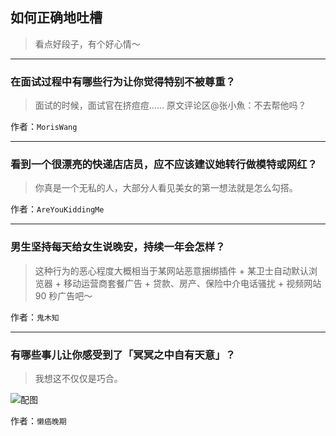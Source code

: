## 如何正确地吐槽

> 看点好段子，有个好心情～


 
---

### 在面试过程中有哪些行为让你觉得特别不被尊重？

> 面试的时候，面试官在挤痘痘……
> 原文评论区@张小魚：不去帮他吗？


作者：`MorisWang`

---

### 看到一个很漂亮的快递店店员，应不应该建议她转行做模特或网红？

> 你真是一个无私的人，大部分人看见美女的第一想法就是怎么勾搭。


作者：`AreYouKiddingMe`

---

### 男生坚持每天给女生说晚安，持续一年会怎样？

> 这种行为的恶心程度大概相当于某网站恶意捆绑插件 + 某卫士自动默认浏览器 + 移动运营商套餐广告 + 贷款、房产、保险中介电话骚扰 + 视频网站 90 秒广告吧～


作者：`鬼木知`

---

### 有哪些事儿让你感受到了「冥冥之中自有天意」？

> 我想这不仅仅是巧合。



![配图](http://pic2.zhimg.com/70/d16289caf8dfaf5bf02987c9fbc2169d_b.jpg)


作者：`懒癌晚期`